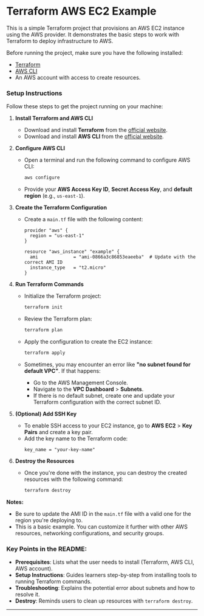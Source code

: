 # Terraform AWS EC2 Example

This is a simple Terraform project that provisions an AWS EC2 instance using the AWS provider. It demonstrates the basic steps to work with Terraform to deploy infrastructure to AWS.

Before running the project, make sure you have the following installed:

- [Terraform](https://www.terraform.io/downloads)
- [AWS CLI](https://aws.amazon.com/cli/)
- An AWS account with access to create resources.

### Setup Instructions

Follow these steps to get the project running on your machine:

1. **Install Terraform and AWS CLI**

   - Download and install **Terraform** from the [official website](https://www.terraform.io/downloads).
   - Download and install **AWS CLI** from the [official website](https://aws.amazon.com/cli/).

2. **Configure AWS CLI**

   - Open a terminal and run the following command to configure AWS CLI:
     ```bash
     aws configure
     ```
   - Provide your **AWS Access Key ID**, **Secret Access Key**, and **default region** (e.g., `us-east-1`).

3. **Create the Terraform Configuration**

   - Create a `main.tf` file with the following content:
     ```hcl
     provider "aws" {
       region = "us-east-1"
     }

     resource "aws_instance" "example" {
       ami             = "ami-0866a3c86853eaeeba"  # Update with the correct AMI ID
       instance_type   = "t2.micro"
     }
     ```

4. **Run Terraform Commands**

   - Initialize the Terraform project:
     ```bash
     terraform init
     ```

   - Review the Terraform plan:
     ```bash
     terraform plan
     ```

   - Apply the configuration to create the EC2 instance:
     ```bash
     terraform apply
     ```

   - Sometimes, you may encounter an error like **"no subnet found for default VPC"**. If that happens:
     - Go to the AWS Management Console.
     - Navigate to the **VPC Dashboard** > **Subnets**.
     - If there is no default subnet, create one and update your Terraform configuration with the correct subnet ID.

5. **(Optional) Add SSH Key**

   - To enable SSH access to your EC2 instance, go to **AWS EC2** > **Key Pairs** and create a key pair.
   - Add the key name to the Terraform code:
     ```hcl
     key_name = "your-key-name"
     ```

6. **Destroy the Resources**

   - Once you're done with the instance, you can destroy the created resources with the following command:
     ```bash
     terraform destroy
     ```

**Notes:**

- Be sure to update the AMI ID in the `main.tf` file with a valid one for the region you're deploying to.
- This is a basic example. You can customize it further with other AWS resources, networking configurations, and security groups.



### Key Points in the README:
- **Prerequisites**: Lists what the user needs to install (Terraform, AWS CLI, AWS account).
- **Setup Instructions**: Guides learners step-by-step from installing tools to running Terraform commands.
- **Troubleshooting**: Explains the potential error about subnets and how to resolve it.
- **Destroy**: Reminds users to clean up resources with `terraform destroy`.

---

